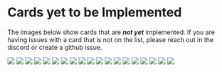 # Cards yet to be Implemented
The images below show cards that are _**not yet**_ implemented. If you are having issues with a card that is not on the list, please reach out in the discord or create a github issue.

![](./1503633301.webp)
![](./3010720738.webp)
![](./3086868510.webp)
![](./3399023235.webp)
![](./3468546373.webp)
![](./3671559022.webp)
![](./4663781580.webp)
![](./5576996578.webp)
![](./5896817672.webp)
![](./6425029011.webp)
![](./6452159858.webp)
![](./6911505367.webp)
![](./7270736993.webp)
![](./8080818347.webp)
![](./8095362491.webp)
![](./8709191884.webp)
![](./9734237871.webp)
![](./9752523457.webp)
![](./c9ff9863d7.webp)